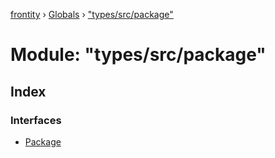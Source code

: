 [frontity](../README.md) › [Globals](../globals.md) › ["types/src/package"](_types_src_package_.md)

# Module: "types/src/package"

## Index

### Interfaces

* [Package](../interfaces/_types_src_package_.package.md)

